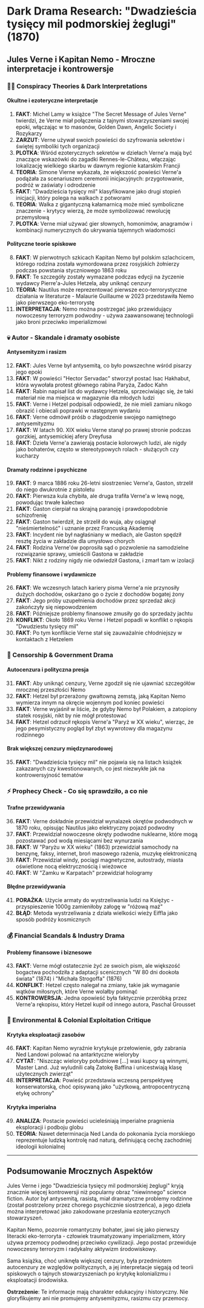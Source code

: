 # Dark Drama Research: "Dwadzieścia tysięcy mil podmorskiej żeglugi" (1870)

## Jules Verne i Kapitan Nemo - Mroczne interpretacje i kontrowersje

### 🏴‍☠️ Conspiracy Theories & Dark Interpretations

#### Okultne i ezoteryczne interpretacje
1. **FAKT**: Michel Lamy w książce "The Secret Message of Jules Verne" twierdzi, że Verne miał połączenia z tajnymi stowarzyszeniami swojej epoki, włączając w to masonów, Golden Dawn, Angelic Society i Rozykarzy
2. **ZARZUT**: Verne używał swoich powieści do szyfrowania sekretów i świętej symboliki tych organizacji
3. **PLOTKA**: Wśród ezoterycznych sekretów w dziełach Verne'a mają być znaczące wskazówki do zagadki Rennes-le-Château, włączając lokalizację wielkiego skarbu w dawnym regionie katarskim Francji
4. **TEORIA**: Simone Vierne wykazała, że większość powieści Verne'a podążała za scenariuszem ceremonii inicjacyjnych: przygotowanie, podróż w zaświaty i odrodzenie
5. **FAKT**: "Dwadzieścia tysięcy mil" klasyfikowane jako drugi stopień inicjacji, który polega na walkach z potworami
6. **TEORIA**: Walka z gigantyczną kałamarnicą może mieć symboliczne znaczenie - krytycy wierzą, że może symbolizować rewolucję przemysłową
7. **PLOTKA**: Verne miał używać gier słownych, homonimów, anagramów i kombinacji numerycznych do ukrywania tajemnych wiadomości

#### Polityczne teorie spiskowe
8. **FAKT**: W pierwotnych szkicach Kapitan Nemo był polskim szlachcicem, którego rodzina została wymordowana przez rosyjskich żołnierzy podczas powstania styczniowego 1863 roku
9. **FAKT**: Te szczegóły zostały wymazane podczas edycji na życzenie wydawcy Pierre'a-Jules Hetzela, aby uniknąć cenzury
10. **TEORIA**: Nautilus może reprezentować pierwsze eco-terrorystyczne działania w literaturze - Malaurie Guillaume w 2023 przedstawiła Nemo jako pierwszego eko-terrorystę
11. **INTERPRETACJA**: Nemo można postrzegać jako przewidujący nowoczesny terroryzm podwodny - używa zaawansowanej technologii jako broni przeciwko imperializmowi

### 💀 Autor - Skandale i dramaty osobiste

#### Antysemityzm i rasizm
12. **FAKT**: Jules Verne był antysemitą, co było powszechne wśród pisarzy jego epoki
13. **FAKT**: W powieści "Hector Servadac" stworzył postać Isac Hakhabut, która wywołała protest głównego rabina Paryża, Zadoc Kahn
14. **FAKT**: Rabin napisał list do wydawcy Hetzela, sprzeciwiając się, że taki materiał nie ma miejsca w magazynie dla młodych ludzi
15. **FAKT**: Verne i Hetzel podpisali odpowiedź, że nie mieli zamiaru nikogo obrazić i obiecali poprawki w następnym wydaniu
16. **FAKT**: Verne odmówił próśb o złagodzenie swojego namiętnego antysemityzmu
17. **FAKT**: W latach 90. XIX wieku Verne stanął po prawej stronie podczas gorzkiej, antysemickiej afery Dreyfusa
18. **FAKT**: Dzieła Verne'a zawierają postacie kolorowych ludzi, ale nigdy jako bohaterów, często w stereotypowych rolach - służących czy kucharzy

#### Dramaty rodzinne i psychiczne
19. **FAKT**: 9 marca 1886 roku 26-letni siostrzeniec Verne'a, Gaston, strzelił do niego dwukrotnie z pistoletu
20. **FAKT**: Pierwsza kula chybiła, ale druga trafiła Verne'a w lewą nogę, powodując trwałe kalectwo
21. **FAKT**: Gaston cierpiał na skrajną paranoję i prawdopodobnie schizofrenię
22. **FAKT**: Gaston twierdził, że strzelił do wuja, aby osiągnął "nieśmiertelność" i uznanie przez Francuską Akademię
23. **FAKT**: Incydent nie był nagłaśniany w mediach, ale Gaston spędził resztę życia w zakładzie dla umysłowo chorych
24. **FAKT**: Rodzina Verne'ów poprosiła sąd o pozwolenie na samodzielne rozwiązanie sprawy, umieścili Gastona w zakładzie
25. **FAKT**: Nikt z rodziny nigdy nie odwiedził Gastona, i zmarł tam w izolacji

#### Problemy finansowe i wydawnicze
26. **FAKT**: We wczesnych latach kariery pisma Verne'a nie przynosiły dużych dochodów, oskarżano go o życie z dochodów bogatej żony
27. **FAKT**: Jego próby uzupełnienia dochodów przez sprzedaż akcji zakończyły się niepowodzeniem
28. **FAKT**: Późniejsze problemy finansowe zmusiły go do sprzedaży jachtu
29. **KONFLIKT**: Około 1869 roku Verne i Hetzel popadli w konflikt o rękopis "Dwudziestu tysięcy mil"
30. **FAKT**: Po tym konflikcie Verne stał się zauważalnie chłodniejszy w kontaktach z Hetzelem

### 🚫 Censorship & Government Drama

#### Autocenzura i polityczna presja
31. **FAKT**: Aby uniknąć cenzury, Verne zgodził się nie ujawniać szczegółów mrocznej przeszłości Nemo
32. **FAKT**: Hetzel był przerażony gwałtowną zemstą, jaką Kapitan Nemo wymierza innym na okręcie wojennym pod koniec powieści
33. **FAKT**: Verne wyjaśnił w liście, że gdyby Nemo był Polakiem, a zatopiony statek rosyjski, nikt by nie mógł protestować
34. **FAKT**: Hetzel odrzucił rękopis Verne'a "Paryż w XX wieku", wierząc, że jego pesymistyczny pogląd był zbyt wywrotowy dla magazynu rodzinnego

#### Brak większej cenzury międzynarodowej
35. **FAKT**: "Dwadzieścia tysięcy mil" nie pojawia się na listach książek zakazanych czy kwestionowanych, co jest niezwykłe jak na kontrowersyjność tematów

### ⚡ Prophecy Check - Co się sprawdziło, a co nie

#### Trafne przewidywania
36. **FAKT**: Verne dokładnie przewidział wynalazek okrętów podwodnych w 1870 roku, opisując Nautilus jako elektryczny pojazd podwodny
37. **FAKT**: Przewidział nowoczesne okręty podwodne nuklearne, które mogą pozostawać pod wodą miesiącami bez wynurzania
38. **FAKT**: W "Paryżu w XX wieku" (1863) przewidział samochody na benzynę, faksy, internet, broń masowego rażenia, muzykę elektroniczną
39. **FAKT**: Przewidział windy, pociągi magnetyczne, autostrady, miasta oświetlone nocą elektrycznością i wieżowce
40. **FAKT**: W "Zamku w Karpatach" przewidział hologramy

#### Błędne przewidywania
41. **PORAŻKA**: Użycie armaty do wystrzeliwania ludzi na Księżyc - przyspieszenie 1000g zamieniłoby załogę w "różową maź"
42. **BŁĄD**: Metoda wystrzeliwania z działa wielkości wieży Eiffla jako sposób podróży kosmicznych

### 💰 Financial Scandals & Industry Drama

#### Problemy finansowe i biznesowe
43. **FAKT**: Verne mógł ostatecznie żyć ze swoich pism, ale większość bogactwa pochodziła z adaptacji scenicznych "W 80 dni dookoła świata" (1874) i "Michała Strogoffa" (1876)
44. **KONFLIKT**: Hetzel często nalegał na zmiany, takie jak wymaganie wątków miłosnych, które Verne wolałby pominąć
45. **KONTROWERSJA**: Jedna opowieść była faktycznie przeróbką przez Verne'a rękopisu, który Hetzel kupił od innego autora, Paschal Grousset

### 🌊 Environmental & Colonial Exploitation Critique

#### Krytyka eksploatacji zasobów
46. **FAKT**: Kapitan Nemo wyraźnie krytykuje przełowienie, gdy zabrania Ned Landowi polować na antarktyczne wieloryby
47. **CYTAT**: "Niszcząc wieloryby południowe [...] wasi kupcy są winnymi, Master Land. Już wyludnili całą Zatokę Baffina i unicestwiają klasę użytecznych zwierząt"
48. **INTERPRETACJA**: Powieść przedstawia wczesną perspektywę konserwatorską, choć opisywaną jako "użytkową, antropocentryczną etykę ochrony"

#### Krytyka imperialna
49. **ANALIZA**: Postacie powieści ucieleśniają imperialne pragnienia eksploracji i podboju globu
50. **TEORIA**: Nawet determinacja Ned Landa do pokonania życia morskiego reprezentuje ludzką kontrolę nad naturą, definiującą cechę zachodniej ideologii kolonialnej

---

## Podsumowanie Mrocznych Aspektów

Jules Verne i jego "Dwadzieścia tysięcy mil podmorskiej żeglugi" kryją znacznie więcej kontrowersji niż popularny obraz "niewinnego" science fiction. Autor był antysemitą, rasistą, miał dramatyczne problemy rodzinne (został postrzelony przez chorego psychicznie siostrzeńca), a jego dzieła można interpretować jako zakodowane przesłania ezoterycznych stowarzyszeń.

Kapitan Nemo, pozornie romantyczny bohater, jawi się jako pierwszy literacki eko-terroryta - człowiek traumatyzowany imperializmem, który używa przemocy podwodnej przeciwko cywilizacji. Jego postać przewiduje nowoczesny terroryzm i radykalny aktywizm środowiskowy.

Sama książka, choć uniknęła większej cenzury, była przedmiotem autocenzury ze względów politycznych, a jej interpretacje sięgają od teorii spiskowych o tajnych stowarzyszeniach po krytykę kolonializmu i eksploatacji środowiska.

**Ostrzeżenie**: Te informacje mają charakter edukacyjny i historyczny. Nie gloryfikujemy ani nie promujemy antysemityzmu, rasizmu czy przemocy.